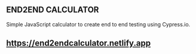 ## END2END CALCULATOR

Simple JavaScript calculator to create end to end testing using Cypress.io.

## https://end2endcalculator.netlify.app
